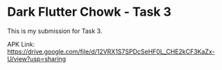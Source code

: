 # Dark Flutter Chowk - Task 3

This is my submission for Task 3. 

APK Link: https://drive.google.com/file/d/12VRX1S7SPDcSeHF0L_CHE2kCF3KaZx-U/view?usp=sharing
